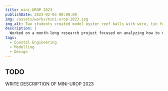 ```yaml
---
title: mini-UROP 2023
publishDate: 2023-02-03 00:00:00
img: /assets/works/mini-urop-2023.jpg
img_alt: Two students created model oyster reef balls with wire, tin foil, and epoxy.
description: |
  Worked on a month-long research project focused on analyzing how to model coastal adaptation for the benefit of the general public in the face of global climate change.
tags:
  - Coastal Engineering
  - Modelling
  - Design
---
```


## TODO
WRITE DESCRIPTION OF MINI-UROP 2023
